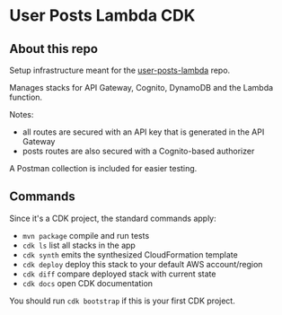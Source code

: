 # User Posts Lambda CDK

## About this repo

Setup infrastructure meant for the [user-posts-lambda](https://github.com/ciprian88m/user-posts-lambda) repo.

Manages stacks for API Gateway, Cognito, DynamoDB and the Lambda function.

Notes:
- all routes are secured with an API key that is generated in the API Gateway
- posts routes are also secured with a Cognito-based authorizer

A Postman collection is included for easier testing.

## Commands

Since it's a CDK project, the standard commands apply:

* `mvn package`     compile and run tests
* `cdk ls`          list all stacks in the app
* `cdk synth`       emits the synthesized CloudFormation template
* `cdk deploy`      deploy this stack to your default AWS account/region
* `cdk diff`        compare deployed stack with current state
* `cdk docs`        open CDK documentation

You should run `cdk bootstrap` if this is your first CDK project.
